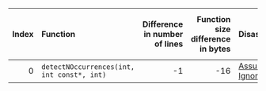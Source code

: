 |   Index | Function                                   |   Difference in number of lines |   Function size difference in bytes | Disassembly                                                |   Number of lines in `assume` build |   Number of bytes in `assume` build |   Number of lines in `none` build |   Number of bytes in `none` build |
|--------:|:-------------------------------------------|--------------------------------:|------------------------------------:|:-----------------------------------------------------------|------------------------------------:|------------------------------------:|----------------------------------:|----------------------------------:|
|       0 | `detectNOccurrences(int, int const*, int)` |                              -1 |                                 -16 | [Assumed](0.assume.s), [Ignored](0.none.s), [Diff](0.diff) |                                 416 |                             4202384 |                               432 |                           4202384 |